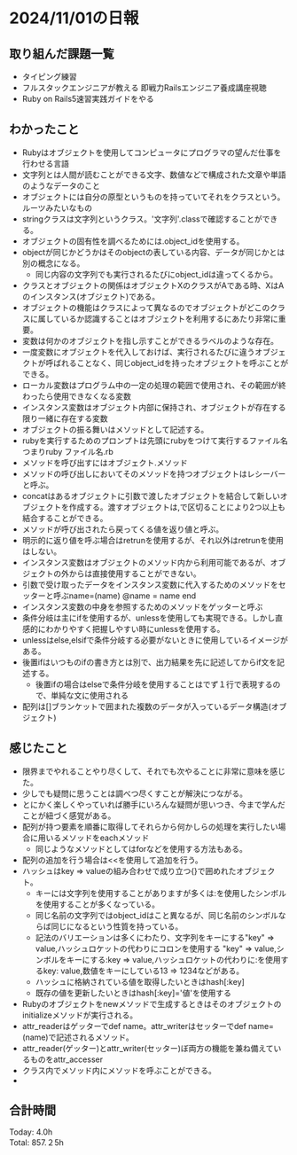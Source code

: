 # 2024/11/01の日報
## 取り組んだ課題一覧
* タイピング練習
* フルスタックエンジニアが教える 即戦力Railsエンジニア養成講座視聴
* Ruby on Rails5速習実践ガイドをやる
## わかったこと
* Rubyはオブジェクトを使用してコンピュータにプログラマの望んだ仕事を行わせる言語
* 文字列とは人間が読むことができる文字、数値などで構成された文章や単語のようなデータのこと
* オブジェクトには自分の原型というものを持っていてそれをクラスという。ルーツみたいなもの
* stringクラスは文字列というクラス。'文字列'.classで確認することができる。
* オブジェクトの固有性を調べるためには.object_idを使用する。
* objectが同じかどうかはそのobjectの表している内容、データが同じかとは別の概念になる。
  *  同じ内容の文字列でも実行されるたびにobject_idは違ってくるから。
*  クラスとオブジェクトの関係はオブジェクトXのクラスがAである時、XはAのインスタンス(オブジェクト)である。
*  オブジェクトの機能はクラスによって異なるのでオブジェクトがどこのクラスに属しているか認識することはオブジェクトを利用するにあたり非常に重要。
*  変数は何かのオブジェクトを指し示すことができるラベルのような存在。
  *  一度変数にオブジェクトを代入しておけば、実行されるたびに違うオブジェクトが呼ばれることなく、同じobject_idを持ったオブジェクトを呼ぶことができる。
*  ローカル変数はプログラム中の一定の処理の範囲で使用され、その範囲が終わったら使用できなくなる変数
*  インスタンス変数はオブジェクト内部に保持され、オブジェクトが存在する限り一緒に存在する変数
*  オブジェクトの振る舞いはメソッドとして記述する。
*  rubyを実行するためのプロンプトは先頭にrubyをつけて実行するファイル名つまりruby ファイル名.rb
*  メソッドを呼び出すにはオブジェクト.メソッド
*  メソッドの呼び出しにおいてそのメソッドを持つオブジェクトはレシーバーと呼ぶ。
*  concatはあるオブジェクトに引数で渡したオブジェクトを結合して新しいオブジェクトを作成する。渡すオブジェクトは,で区切ることにより2つ以上も結合することができる。
*  メソッドが呼び出されたら戻ってくる値を返り値と呼ぶ。
  *  明示的に返り値を呼ぶ場合はretrunを使用するが、それ以外はretrunを使用はしない。
*  インスタンス変数はオブジェクトのメソッド内から利用可能であるが、オブジェクトの外からは直接使用することができない。
*  引数で受け取ったデータをインスタンス変数に代入するためのメソッドをセッターと呼ぶname=(name) @name = name end
*  インスタンス変数の中身を参照するためのメソッドをゲッターと呼ぶ
*  条件分岐は主にifを使用するが、unlessを使用しても実現できる。しかし直感的にわかりやすく把握しやすい時にunlessを使用する。
  * unlessはelse,elsifで条件分岐する必要がないときに使用しているイメージがある。
* 後置ifはいつものifの書き方とは別で、出力結果を先に記述してからif文を記述する。
  * 後置ifの場合はelseで条件分岐を使用することはでず１行で表現するので、単純な文に使用される
* 配列は[]ブランケットで囲まれた複数のデータが入っているデータ構造(オブジェクト) 
## 感じたこと
* 限界までやれることやり尽くして、それでも次やることに非常に意味を感じた。
* 少しでも疑問に思うことは調べつ尽くすことが解決につながる。
* とにかく楽しくやっていれば勝手にいろんな疑問が思いつき、今まで学んだことが紐づく感覚がある。
* 配列が持つ要素を順番に取得してそれらから何かしらの処理を実行したい場合に用いるメソッドをeachメソッド
  * 同じようなメソッドとしてはforなどを使用する方法もある。
* 配列の追加を行う場合は<<を使用して追加を行う。
* ハッシュはkey => valueの組み合わせで成り立つ{}で囲めれたオブジェクト。
  * キーには文字列を使用することがありますが多くは:を使用したシンボルを使用することが多くなっている。
  * 同じ名前の文字列ではobject_idはこと異なるが、同じ名前のシンボルならば同じになるという性質を持っている。
  * 記法のバリエーションは多くにわたり、文字列をキーにする"key" => value,ハッシュロケットの代わりにコロンを使用する "key" => value,シンボルをキーにする:key => value,ハッシュロケットの代わりに:を使用するkey: value,数値をキーにしている13 => 1234などがある。
  * ハッシュに格納されている値を取得したいときはhash[:key]
  * 既存の値を更新したいときはhash[:key]='値'を使用する
* Rubyのオブジェクトをnewメソッドで生成するときはそのオブジェクトのinitializeメソッドが実行される。
* attr_readerはゲッターでdef name。attr_writerはセッターでdef name=(name)で記述されるメソッド。
* attr_reader(ゲッター)とattr_writer(セッター)ぼ両方の機能を兼ね備えているものをattr_accesser
* クラス内でメソッド内にメソッドを呼ぶことができる。
*  
## 合計時間  
Today: 4.0h<br>
Total: 857.２5h
